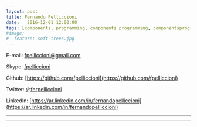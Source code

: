 ```yaml
---
layout: post
title: Fernando Pelliccioni
date:   2016-12-01 12:00:00
tags: [components, programming, components programming, componentsprogramming, stepanov, knuth, stroustrup, generic, genericprogramming, generic programming, genericity, concepts, math, mathematics, elements, eop, contracts, performance, c++, cpp, c, java, dotnet, c#, csharp, python, ruby, javascript, haskell, dlang, rust, golang, eiffel, templates, metaprogramming]
#image:
#  feature: soft-trees.jpg
---
```


E-mail: 	<fpelliccioni@gmail.com>

Skype: 		[fpelliccioni](skype:<fpelliccioni>?call)

Github:		[https://github.com/fpelliccioni](https://github.com/fpelliccioni)

Twitter: 	[@ferpelliccioni](https://twitter.com/ferpelliccioni)

LinkedIn: 	[https://ar.linkedin.com/in/fernandopelliccioni](https://ar.linkedin.com/in/fernandopelliccioni)

---
---